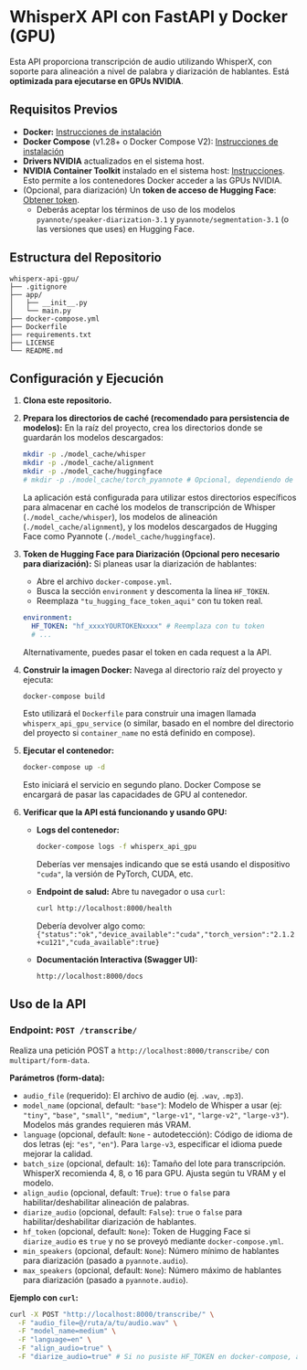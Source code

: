 # WhisperX API con FastAPI y Docker (GPU)

Esta API proporciona transcripción de audio utilizando WhisperX, con soporte para alineación a nivel de palabra y diarización de hablantes. Está **optimizada para ejecutarse en GPUs NVIDIA**.

## Requisitos Previos

- **Docker:** [Instrucciones de instalación](https://docs.docker.com/get-docker/)
- **Docker Compose** (v1.28+ o Docker Compose V2): [Instrucciones de instalación](https://docs.docker.com/compose/install/)
- **Drivers NVIDIA** actualizados en el sistema host.
- **NVIDIA Container Toolkit** instalado en el sistema host: [Instrucciones](https://docs.nvidia.com/datacenter/cloud-native/container-toolkit/latest/install-guide.html). Esto permite a los contenedores Docker acceder a las GPUs NVIDIA.
- (Opcional, para diarización) Un **token de acceso de Hugging Face**: [Obtener token](https://huggingface.co/docs/hub/security-tokens).
  - Deberás aceptar los términos de uso de los modelos `pyannote/speaker-diarization-3.1` y `pyannote/segmentation-3.1` (o las versiones que uses) en Hugging Face.

## Estructura del Repositorio

```
whisperx-api-gpu/
├── .gitignore
├── app/
│   ├── __init__.py
│   └── main.py
├── docker-compose.yml
├── Dockerfile
├── requirements.txt
├── LICENSE
└── README.md
```

## Configuración y Ejecución

1.  **Clona este repositorio.**

2.  **Prepara los directorios de caché (recomendado para persistencia de modelos):**
    En la raíz del proyecto, crea los directorios donde se guardarán los modelos descargados:

    ```bash
    mkdir -p ./model_cache/whisper
    mkdir -p ./model_cache/alignment
    mkdir -p ./model_cache/huggingface
    # mkdir -p ./model_cache/torch_pyannote # Opcional, dependiendo de dónde guarde exactamente pyannote
    ```

    La aplicación está configurada para utilizar estos directorios específicos para almacenar en caché los modelos de transcripción de Whisper (`./model_cache/whisper`), los modelos de alineación (`./model_cache/alignment`), y los modelos descargados de Hugging Face como Pyannote (`./model_cache/huggingface`).

3.  **Token de Hugging Face para Diarización (Opcional pero necesario para diarización):**
    Si planeas usar la diarización de hablantes:

    - Abre el archivo `docker-compose.yml`.
    - Busca la sección `environment` y descomenta la línea `HF_TOKEN`.
    - Reemplaza `"tu_hugging_face_token_aqui"` con tu token real.

    ```yaml
    environment:
      HF_TOKEN: "hf_xxxxYOURTOKENxxxx" # Reemplaza con tu token
      # ...
    ```

    Alternativamente, puedes pasar el token en cada request a la API.

4.  **Construir la imagen Docker:**
    Navega al directorio raíz del proyecto y ejecuta:

    ```bash
    docker-compose build
    ```

    Esto utilizará el `Dockerfile` para construir una imagen llamada `whisperx_api_gpu_service` (o similar, basado en el nombre del directorio del proyecto si `container_name` no está definido en compose).

5.  **Ejecutar el contenedor:**

    ```bash
    docker-compose up -d
    ```

    Esto iniciará el servicio en segundo plano. Docker Compose se encargará de pasar las capacidades de GPU al contenedor.

6.  **Verificar que la API está funcionando y usando GPU:**

    - **Logs del contenedor:**

      ```bash
      docker-compose logs -f whisperx_api_gpu
      ```

      Deberías ver mensajes indicando que se está usando el dispositivo `"cuda"`, la versión de PyTorch, CUDA, etc.

    - **Endpoint de salud:**
      Abre tu navegador o usa `curl`:

      ```bash
      curl http://localhost:8000/health
      ```

      Debería devolver algo como:
      `{"status":"ok","device_available":"cuda","torch_version":"2.1.2+cu121","cuda_available":true}`

    - **Documentación Interactiva (Swagger UI):**
      ```
      http://localhost:8000/docs
      ```

## Uso de la API

### Endpoint: `POST /transcribe/`

Realiza una petición POST a `http://localhost:8000/transcribe/` con `multipart/form-data`.

**Parámetros (form-data):**

- `audio_file` (requerido): El archivo de audio (ej. `.wav`, `.mp3`).
- `model_name` (opcional, default: `"base"`): Modelo de Whisper a usar (ej: `"tiny"`, `"base"`, `"small"`, `"medium"`, `"large-v1"`, `"large-v2"`, `"large-v3"`). Modelos más grandes requieren más VRAM.
- `language` (opcional, default: `None` - autodetección): Código de idioma de dos letras (ej: `"es"`, `"en"`). Para `large-v3`, especificar el idioma puede mejorar la calidad.
- `batch_size` (opcional, default: `16`): Tamaño del lote para transcripción. WhisperX recomienda 4, 8, o 16 para GPU. Ajusta según tu VRAM y el modelo.
- `align_audio` (opcional, default: `True`): `true` o `false` para habilitar/deshabilitar alineación de palabras.
- `diarize_audio` (opcional, default: `False`): `true` o `false` para habilitar/deshabilitar diarización de hablantes.
- `hf_token` (opcional, default: `None`): Token de Hugging Face si `diarize_audio` es `true` y no se proveyó mediante `docker-compose.yml`.
- `min_speakers` (opcional, default: `None`): Número mínimo de hablantes para diarización (pasado a `pyannote.audio`).
- `max_speakers` (opcional, default: `None`): Número máximo de hablantes para diarización (pasado a `pyannote.audio`).

**Ejemplo con `curl`:**

```bash
curl -X POST "http://localhost:8000/transcribe/" \
  -F "audio_file=@/ruta/a/tu/audio.wav" \
  -F "model_name=medium" \
  -F "language=en" \
  -F "align_audio=true" \
  -F "diarize_audio=true" # Si no pusiste HF_TOKEN en docker-compose, añádelo aquí: -F "hf_token=tu_token"
```
